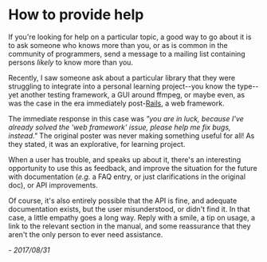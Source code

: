 # How to provide help

If you're looking for help on a particular topic, a good way to go
about it is to ask someone who knows more than you, or as is common in
the community of programmers, send a message to a mailing list
containing persons _likely_ to know more than you.

Recently, I saw someone ask about a particular library that they were
struggling to integrate into a personal learning project--you know the
type--yet another testing framework, a GUI around ffmpeg, or maybe
even, as was the case in the era immediately post-[Rails][rails], a web
framework.

The immediate response in this case was _"you are in luck, because I've
already solved the 'web framework' issue, please help me fix bugs,
instead."_ The original poster was never making something useful for
all! As they stated, it was an explorative, for learning project.

When a user has trouble, and speaks up about it, there's an
interesting opportunity to use this as feedback, and improve the
situation for the future with documentation (_e.g._ a FAQ entry, or just
clarifications in the original doc), or API improvements. 

Of course, it's also entirely possible that the API is fine, and
adequate documentation exists, but the user misunderstood, or didn't
find it. In that case, a little empathy goes a long way. Reply with a
smile, a tip on usage, a link to the relevant section in the manual,
and some reassurance that they aren't the only person to ever need
assistance.

_- 2017/08/31_

[rails]: https://rubyonrails.org
